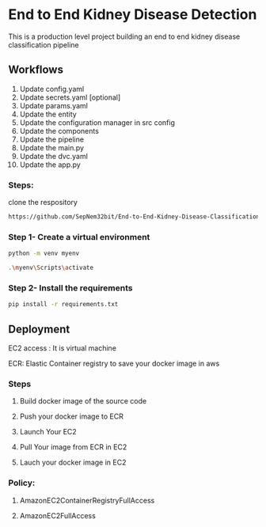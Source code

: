 # End to End Kidney Disease Detection

This is a production level project building an end to end kidney disease classification pipeline

## Workflows

1. Update config.yaml
2. Update secrets.yaml [optional]
3. Update params.yaml
4. Update the entity
5. Update the configuration manager in src config
6. Update the components
7. Update the pipeline 
8. Update the main.py
9. Update the dvc.yaml
10. Update the app.py

### Steps:

clone the respository

```bash
https://github.com/SepNem32bit/End-to-End-Kidney-Disease-Classification.git
```

### Step 1- Create a virtual environment

```bash
python -m venv myenv
```

```bash
.\myenv\Scripts\activate
```

### Step 2- Install the requirements
```bash
pip install -r requirements.txt
```


## Deployment

EC2 access : It is virtual machine

ECR: Elastic Container registry to save your docker image in aws


### Steps

1. Build docker image of the source code

2. Push your docker image to ECR

3. Launch Your EC2 

4. Pull Your image from ECR in EC2

5. Lauch your docker image in EC2

### Policy:

1. AmazonEC2ContainerRegistryFullAccess

2. AmazonEC2FullAccess